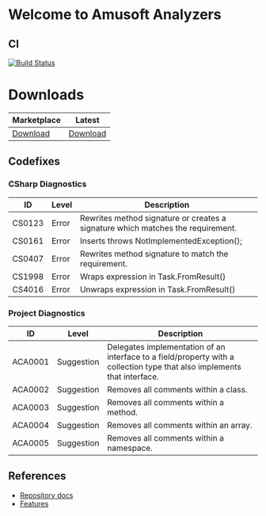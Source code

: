 # Welcome to Amusoft Analyzers

## CI

[![Build Status](https://taori.visualstudio.com/Amusoft.CodeAnalysis.Analyzers/_apis/build/status/taori.Amusoft.CodeAnalysis.Analyzers?branchName=master)](https://taori.visualstudio.com/Amusoft.CodeAnalysis.Analyzers/_build/latest?definitionId=4&branchName=master)

# Downloads

|Marketplace|Latest|
|---|---|
|[Download](https://marketplace.visualstudio.com/items?itemName=Amusoft.Amusoft-CodeAnalysis-Analyzers)|[Download](https://github.com/taori/Amusoft.CodeAnalysis.Analyzers/releases/latest)|

## Codefixes

### CSharp Diagnostics

|ID|Level|Description|
|---|---|---|
|CS0123|Error|Rewrites method signature or creates a signature which matches the requirement.|
|CS0161|Error|Inserts throws NotImplementedException();|
|CS0407|Error|Rewrites method signature to match the requirement.|
|CS1998|Error|Wraps expression in Task.FromResult()|
|CS4016|Error|Unwraps expression in Task.FromResult()|

### Project Diagnostics

|ID|Level|Description|
|---|---|---|
|ACA0001|Suggestion|Delegates implementation of an interface to a field/property with a collection type that also implements that interface.|
|ACA0002|Suggestion|Removes all comments within a class.|
|ACA0003|Suggestion|Removes all comments within a method.|
|ACA0004|Suggestion|Removes all comments within an array.|
|ACA0005|Suggestion|Removes all comments within a namespace.|

## References
- [Repository docs](https://github.com/taori/Amusoft.CodeAnalysis.Analyzers/tree/master/docs)
- [Features](https://github.com/taori/Amusoft.CodeAnalysis.Analyzers/tree/master/docs/FEATURES.md)
